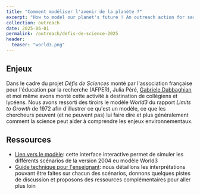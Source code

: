 ```yaml
---
title: "Comment modéliser l'avenir de la planète ?"
excerpt: "How to model our planet's future ! An outreach action for secondary schools at the start of the 2025 academic year using the World3 model."
collection: outreach
date: 2025-06-01
permalink: /outreach/defis-de-science-2025
header:
  teaser: "world3.png"
---
```


## Enjeux

Dans le cadre du projet *Défis de Sciences* monté par l'association française pour l'éducation par la recherche (AFPER), Julia Péré, [Gabriele Dabbaghian](https://gabriele-dabbaghian.github.io) et moi même avons monté cette activité à destination de collégiens et lycéens. Nous avons ressorti des tiroirs le modèle *World3* du rapport *Limits to Growth* de 1972 afin d'illustrer ce qu'est un modèle, ce que les chercheurs peuvent (et ne peuvent pas) lui faire dire et plus généralement comment la science peut aider à comprendre les enjeux environnementaux.

## Ressources

* [Lien vers le modèle](https://huggingface.co/spaces/kiliyo/world3-cired): cette interface interactive permet de simuler les différents scénarios de la version 2004 eu modèle World3
* [Guide technique pour l'enseignant](/files/outreach/250530_World3_CIRED_Guide.pdf): nous détaillons les interprétations pouvant être faites sur chacun des scénarios, donnons quelques pistes de discussion et proposons des ressources complémentaires pour aller plus loin

